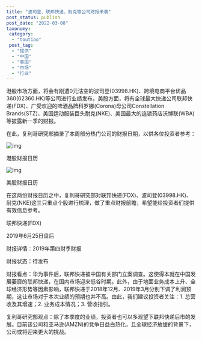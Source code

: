 ```yaml
---
title: "波司登、联邦快递、耐克等公司财报来袭"
post_status: publish
post_date: "2022-03-08"
taxonomy:
 category: 
  - "toutiao"
 post_tag: 
  - "提供"
  - "中国"
  - "美国"
  - "市场"
  - "行业"
---
```


港股市场方面，将会有刚遭0元沽空的波司登(03998.HK)、跨境电商平台优品360(02360.HK)等公司进行业绩发布。美股方面，将有全球最大快递公司联邦快递(FDX)、广受欢迎的啤酒品牌科罗娜(Corona)母公司Constellation Brands(STZ)、美国运动服装巨头耐克(NKE)、美国最大的连锁药店沃博联(WBA)等披露新一季的财报。

在此，复利哥研究部摘录了本周部分热门公司的财报日期，以供各位投资者参考：

![img](https://cdn.fendou.la/funstoutiao/2019/06/eddid.png)

港股财报日历

![img](https://cdn.fendou.la/funstoutiao/2019/06/eddid-1.png)

美股财报日历

在这两份财报日历之中，复利哥研究部对联邦快递(FDX)、波司登(03998.HK)、耐克(NKE)这三只重点个股进行梳理，做了重点财报前瞻，希望能给投资者们提供有效信息参考。

联邦快递(FDX)

2019年6月25日盘后

财报详情：2019年第四财季财报

财报状态：待发布

财报看点：华为事件后，联邦快递被中国有关部门立案调查。这使得本就在中国发展萎靡的联邦快递，在国内市场迎来低谷时期。此外，由于地面业务成本上升、全球经济形势等因素影响，联邦快递于2018年12月、2019年3月分别下调了利润预期，这让市场对于本次业绩的预期也并不高。由此，我们建议投资者关注：1. 总营收及其增速；2. 业务成本情况；3. 营收指引。

复利哥研究部观点：除了本季度的业绩，投资者也可以多观望下联邦快递后市的发展。目前该公司和亚马逊(AMZN)的竞争日益白热化，且全球经济放缓的背景下，公司或将迎来更大的挑战。
